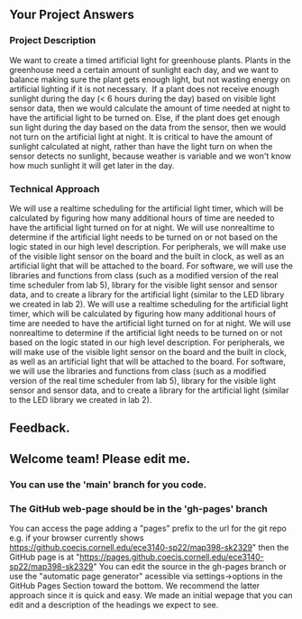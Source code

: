 ## Your Project Answers

### Project Description

We want to create a timed artificial light for greenhouse plants. Plants in the greenhouse need a certain amount of sunlight each day, and we want to balance making sure the plant gets enough light, but not wasting energy on artificial lighting if it is not necessary.  If a plant does not receive enough sunlight during the day (< 6 hours during the day) based on visible light sensor data, then we would calculate the amount of time needed at night to have the artificial light to be turned on. Else, if the plant does get enough sun light during the day based on the data from the sensor, then we would not turn on the artificial light at night. It is critical to have the amount of sunlight calculated at night, rather than have the light turn on when the sensor detects no sunlight, because weather is variable and we won't know how much sunlight it will get later in the day. 
### Technical Approach

We will use a realtime scheduling for the artificial light timer, which will be calculated by figuring how many additional hours of time are needed to have the artificial light turned on for at night. We will use nonrealtime to determine if the artificial light needs to be turned on or not based on the logic stated in our high level description. For peripherals, we will make use of the visible light sensor on the board and the built in clock, as well as an artificial light that will be attached to the board. For software, we will use the libraries and functions from class (such as a modified version of the real time scheduler from lab 5), library for the visible light sensor and sensor data, and to create a library for the artificial light (similar to the LED library we created in lab 2).
We will use a realtime scheduling for the artificial light timer, which will be calculated by figuring how many additional hours of time are needed to have the artificial light turned on for at night. We will use nonrealtime to determine if the artificial light needs to be turned on or not based on the logic stated in our high level description. For peripherals, we will make use of the visible light sensor on the board and the built in clock, as well as an artificial light that will be attached to the board. For software, we will use the libraries and functions from class (such as a modified version of the real time scheduler from lab 5), library for the visible light sensor and sensor data, and to create a library for the artificial light (similar to the LED library we created in lab 2).

## Feedback.

## Welcome team! Please edit me.
### You can use the 'main' branch for you code.
### The GitHub web-page should be in the 'gh-pages' branch
You can access the page adding a "pages" prefix to the url for the git repo e.g. if your browser currently shows https://github.coecis.cornell.edu/ece3140-sp22/map398-sk2329" then the GitHub page is at "https://pages.github.coecis.cornell.edu/ece3140-sp22/map398-sk2329" You can edit the source in the gh-pages branch or use the "automatic page generator" acessible via settings->options in the GitHub Pages Section toward the bottom. We recommend the latter approach since it is quick and easy. We made an initial wepage that you can edit and a description of the headings we expect to see.